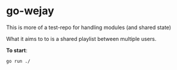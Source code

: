 # go-wejay

This is more of a test-repo for handling modules (and shared state)

What it aims to to is a shared playlist between multiple users.

**To start**:

```sh
go run ./
```
